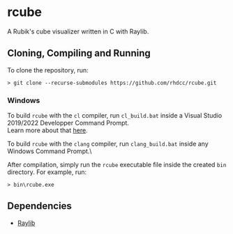 # rcube

A Rubik's cube visualizer written in C with Raylib.

## Cloning, Compiling and Running

To clone the repository, run:
```console
> git clone --recurse-submodules https://github.com/rhdcc/rcube.git
```
### Windows

To build `rcube` with the `cl` compiler, run `cl_build.bat` inside a Visual Studio 2019/2022 Developper Command Prompt.\
Learn more about that [here](https://learn.microsoft.com/en-us/visualstudio/ide/reference/command-prompt-powershell?view=vs-2022).

To build `rcube` with the `clang` compiler, run `clang_build.bat` inside any Windows Command Prompt.\

After compilation, simply run the `rcube` executable file inside the created `bin` directory. For example, run:
```console
> bin\rcube.exe
```
## Dependencies
 - [Raylib](https://www.raylib.com/)